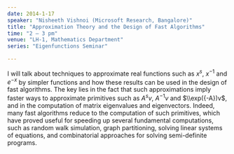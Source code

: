 ```yaml
---
date: 2014-1-17
speaker: "Nisheeth Vishnoi (Microsoft Research, Bangalore)"
title: "Approximation Theory and the Design of Fast Algorithms"
time: "2 – 3 pm" 
venue: "LH-1, Mathematics Department"
series: "Eigenfunctions Seminar"

---
```

I will talk about techniques to approximate real functions such as $x^s,$ $x^{-1}$ and $e^{-x}$ by simpler functions and how these results can be used in the design of fast algorithms. The key lies in the fact that such approximations imply faster ways to approximate primitives such as $A^sv,$ $A^{-1}v$ and $\\exp({-A})v$, and in the computation of matrix eigenvalues and eigenvectors. Indeed, many fast algorithms reduce to the computation of such primitives, which have proved useful for speeding up several fundamental computations, such as random walk simulation, graph partitioning, solving linear systems of equations, and combinatorial approaches for solving semi-definite programs.
